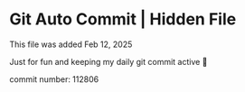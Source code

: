 # Git Auto Commit | Hidden File

This file was added Feb 12, 2025

Just for fun and keeping my daily git commit active 🤪

commit number: 112806
